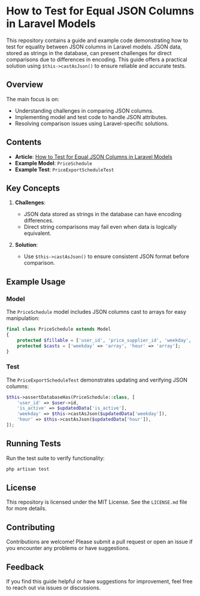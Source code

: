 # How to Test for Equal JSON Columns in Laravel Models

This repository contains a guide and example code demonstrating how to test for equality between JSON columns in Laravel models. JSON data, stored as strings in the database, can present challenges for direct comparisons due to differences in encoding. This guide offers a practical solution using `$this->castAsJson()` to ensure reliable and accurate tests.

## Overview
The main focus is on:
- Understanding challenges in comparing JSON columns.
- Implementing model and test code to handle JSON attributes.
- Resolving comparison issues using Laravel-specific solutions.

## Contents

- **Article**:
  [How to Test for Equal JSON Columns in Laravel Models](https://dev.to/tegos/how-to-test-for-equal-json-columns-in-laravel-models-24e)
- **Example Model**: `PriceSchedule`
- **Example Test**: `PriceExportScheduleTest`

## Key Concepts
1. **Challenges**:
    - JSON data stored as strings in the database can have encoding differences.
    - Direct string comparisons may fail even when data is logically equivalent.

2. **Solution**:
    - Use `$this->castAsJson()` to ensure consistent JSON format before comparison.

## Example Usage
### Model
The `PriceSchedule` model includes JSON columns cast to arrays for easy manipulation:

```php
final class PriceSchedule extends Model
{
    protected $fillable = ['user_id', 'price_supplier_id', 'weekday', 'hour', 'is_active'];
    protected $casts = ['weekday' => 'array', 'hour' => 'array'];
}
```

### Test
The `PriceExportScheduleTest` demonstrates updating and verifying JSON columns:

```php
$this->assertDatabaseHas(PriceSchedule::class, [
    'user_id' => $user->id,
    'is_active' => $updatedData['is_active'],
    'weekday' => $this->castAsJson($updatedData['weekday']),
    'hour' => $this->castAsJson($updatedData['hour']),
]);
```

## Running Tests
Run the test suite to verify functionality:

```bash
php artisan test
```

## License
This repository is licensed under the MIT License. See the `LICENSE.md` file for more details.

## Contributing
Contributions are welcome! Please submit a pull request or open an issue if you encounter any problems or have suggestions.

## Feedback
If you find this guide helpful or have suggestions for improvement, feel free to reach out via issues or discussions.
